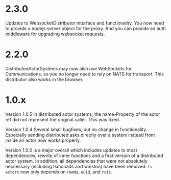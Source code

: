 # 2.3.0

Updates to WebsocketDistributor interface and functionality. You now need to provide a nodejs server object for the proxy. And you can provide an auth middleware for upgrading websocket requests.

# 2.2.0

DistributedActorSystems may now also use WebSockets for Communications, so you no longer need to rely on NATS for transport. This distributor also works in the browser.

# 1.0.x

Version 1.0.5 In distributed actor systems, the name-Property of the actor ref did not represent the original caller. This was fixed.

Version 1.0.4 Several small bugfixes, but no change in functionality. Especially sending distributed asks directly over a system instead from inside an actor now works properly.

Version 1.0.0 is a major overall which includes updates to most dependencies, rewrite of inner functions and a first version of a distributed actor system. In addition, all dependencies that were not
absolutely neccessary (including tsmonads and winston) have been removed. `ts-actors` now only depends on `ramda`, `uuid`, and `rxjs`.
